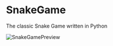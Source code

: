 # SnakeGame
The classic Snake Game written in Python


![SnakeGamePreview](https://github.com/user-attachments/assets/07207d12-eb4f-43e2-945f-7b7b308f9172)
